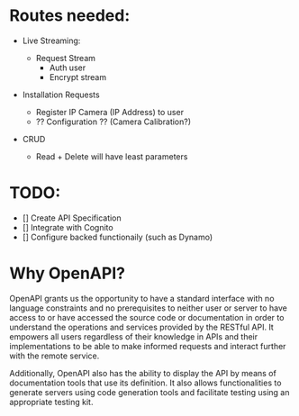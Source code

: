 # Routes needed:

- Live Streaming:
	- Request Stream
		- Auth user
		- Encrypt stream

- Installation Requests
	- Register IP Camera (IP Address) to user
	- ?? Configuration ?? (Camera Calibration?)

- CRUD
	- Read + Delete will have least parameters

# TODO:

- [] Create API Specification
- [] Integrate with Cognito
- [] Configure backed functionaily (such as Dynamo)

# Why OpenAPI? 

OpenAPI grants us the opportunity to have a standard interface with no language constraints and no prerequisites to neither user or server to have access to or have accessed the source code or documentation in order to understand the operations and services provided by the RESTful API. It empowers all users regardless of their knowledge in APIs and their implementations to be able to make informed requests and interact further with the remote service. 

Additionally, OpenAPI also has the ability to display the API by means of documentation tools that use its definition. It also allows functionalities to generate servers using code generation tools and facilitate testing using an appropriate testing kit. 
